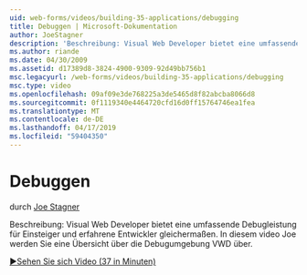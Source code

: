 ```yaml
---
uid: web-forms/videos/building-35-applications/debugging
title: Debuggen | Microsoft-Dokumentation
author: JoeStagner
description: 'Beschreibung: Visual Web Developer bietet eine umfassende Debugleistung für Einsteiger und erfahrene Entwickler gleichermaßen. In diesem Video wird Joe Sie über die VW tour...'
ms.author: riande
ms.date: 04/30/2009
ms.assetid: d17389d8-3824-4900-9309-92d49bb756b1
msc.legacyurl: /web-forms/videos/building-35-applications/debugging
msc.type: video
ms.openlocfilehash: 09af09e3de768225a3de5465d8f82abcba8066d8
ms.sourcegitcommit: 0f1119340e4464720cfd16d0ff15764746ea1fea
ms.translationtype: MT
ms.contentlocale: de-DE
ms.lasthandoff: 04/17/2019
ms.locfileid: "59404350"
---
```

# <a name="debugging"></a>Debuggen

durch [Joe Stagner](https://github.com/JoeStagner)

Beschreibung: Visual Web Developer bietet eine umfassende Debugleistung für Einsteiger und erfahrene Entwickler gleichermaßen. In diesem video Joe werden Sie eine Übersicht über die Debugumgebung VWD über.

[&#9654;Sehen Sie sich Video (37 in Minuten)](https://channel9.msdn.com/Blogs/ASP-NET-Site-Videos/debugging)
